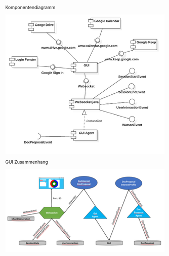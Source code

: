 Komponentendiagramm

![alt text](assets/Komponentendiagramm.png "")


GUI Zusammenhang

![alt text](assets/Zusammenhang.png "")